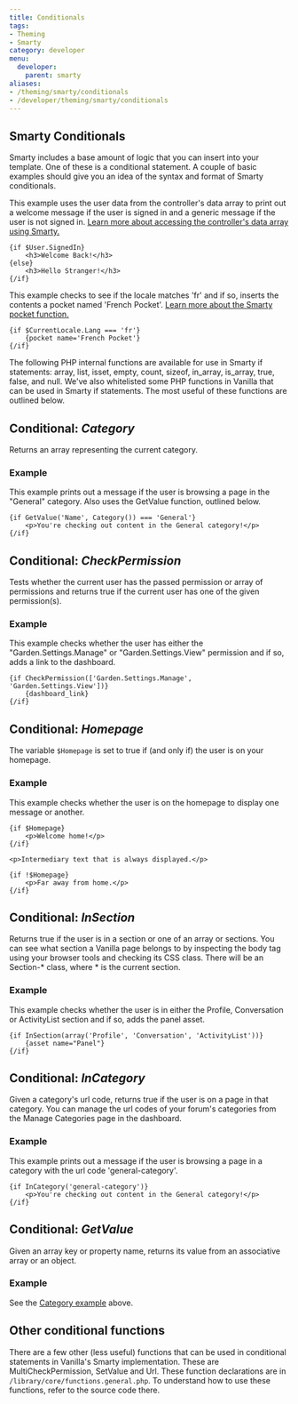 ```yaml
---
title: Conditionals
tags:
- Theming
- Smarty
category: developer
menu:
  developer:
    parent: smarty
aliases:
- /theming/smarty/conditionals
- /developer/theming/smarty/conditionals
---
```

## Smarty Conditionals

Smarty includes a base amount of logic that you can insert into your template. One of these is a conditional statement. A couple of basic examples should give you an idea of the syntax and format of Smarty conditionals.

This example uses the user data from the controller's data array to print out a welcome message if the user is signed in and a generic message if the user is not signed in. [Learn more about accessing the controller's data array using Smarty.](../#accessing-controller-data-with-smarty)

```
{if $User.SignedIn}
    <h3>Welcome Back!</h3>
{else}
    <h3>Hello Stranger!</h3>
{/if}
```

This example checks to see if the locale matches 'fr' and if so, inserts the contents a pocket named 'French Pocket'. [Learn more about the Smarty pocket function.](/functions/pocket.html.md)

```
{if $CurrentLocale.Lang === 'fr'}
    {pocket name='French Pocket'}
{/if}
```

The following PHP internal functions are available for use in Smarty if statements: array, list, isset, empty, count, sizeof, in_array, is_array, true, false, and null. We've also whitelisted some PHP functions in Vanilla that can be used in Smarty if statements. The most useful of these functions are outlined below.

## Conditional: *Category*

Returns an array representing the current category.

### Example

This example prints out a message if the user is browsing a page in the "General" category. Also uses the GetValue function, outlined below.

```
{if GetValue('Name', Category()) === 'General'}
    <p>You're checking out content in the General category!</p>
{/if}
```

## Conditional: *CheckPermission*

Tests whether the current user has the passed permission or array of permissions and returns true if the current user has one of the given permission(s).

### Example

This example checks whether the user has either the "Garden.Settings.Manage" or "Garden.Settings.View" permission and if so, adds a link to the dashboard.

```
{if CheckPermission(['Garden.Settings.Manage', 'Garden.Settings.View'])}
    {dashboard_link}
{/if}
```

## Conditional: *Homepage*

The variable `$Homepage` is set to true if (and only if) the user is on your homepage.

### Example

This example checks whether the user is on the homepage to display one message or another.

```
{if $Homepage}
    <p>Welcome home!</p>
{/if}

<p>Intermediary text that is always displayed.</p>

{if !$Homepage}
    <p>Far away from home.</p>
{/if}
```

## Conditional: *InSection*

Returns true if the user is in a section or one of an array or sections. You can see what section a Vanilla page belongs to by inspecting the body tag using your browser tools and checking its CSS class. There will be an Section-* class, where * is the current section.

### Example

This example checks whether the user is in either the Profile, Conversation or ActivityList section and if so, adds the panel asset.

```
{if InSection(array('Profile', 'Conversation', 'ActivityList'))}
    {asset name="Panel"}
{/if}
```

## Conditional: *InCategory*

Given a category's url code, returns true if the user is on a page in that category. You can manage the url codes of your forum's categories from the Manage Categories page in the dashboard.

### Example

This example prints out a message if the user is browsing a page in a category with the url code 'general-category'.

```
{if InCategory('general-category')}
    <p>You're checking out content in the General category!</p>
{/if}
```

## Conditional: *GetValue*

Given an array key or property name, returns its value from an associative array or an object.

### Example

See the [Category example]('#category-example') above.

## Other conditional functions

There are a few other (less useful) functions that can be used in conditional statements in Vanilla's Smarty implementation. These are MultiCheckPermission, SetValue and Url. These function declarations are in `/library/core/functions.general.php`. To understand how to use these functions, refer to the source code there.
